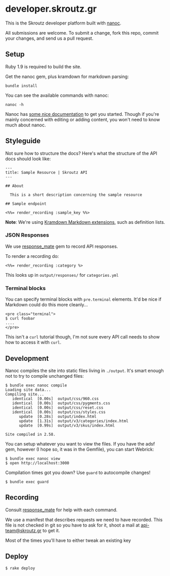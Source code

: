 # developer.skroutz.gr

This is the Skroutz developer platform built with [nanoc][nanoc].

All submissions are welcome. To submit a change, fork this repo, commit your changes, and send us a pull request.

## Setup

Ruby 1.9 is required to build the site.

Get the nanoc gem, plus kramdown for markdown parsing:

    bundle install

You can see the available commands with nanoc:

    nanoc -h

Nanoc has [some nice documentation](http://nanoc.stoneship.org/docs/3-getting-started/) to get you started.  Though if you're mainly concerned with editing or adding content, you won't need to know much about nanoc.

[nanoc]: http://nanoc.stoneship.org/

## Styleguide

Not sure how to structure the docs?  Here's what the structure of the
API docs should look like:

    ---
    title: Sample Resource | Skroutz API
    ---

    ## About

      This is a short description concerning the sample resource

    ## Sample endpoint

    <%%= render_recording :sample_key %%>

**Note**: We're using [Kramdown Markdown extensions](http://kramdown.rubyforge.org/syntax.html), such as definition lists.

### JSON Responses

We use [response_mate](https://github.com/Zorbash/response_mate) gem
to record API responses.

To render a recording do:

```erb
<%%= render_recording :category %>
```

This looks up in `output/responses/` for `categories.yml`

### Terminal blocks

You can specify terminal blocks with `pre.terminal` elements.  It'd be
nice if Markdown could do this more cleanly...

    <pre class="terminal">
    $ curl foobar
    ....
    </pre>

This isn't a `curl` tutorial though, I'm not sure every API call needs
to show how to access it with `curl`.

## Development

Nanoc compiles the site into static files living in `./output`.  It's
smart enough not to try to compile unchanged files:

    $ bundle exec nanoc compile
    Loading site data...
    Compiling site...
       identical  [0.00s]  output/css/960.css
       identical  [0.00s]  output/css/pygments.css
       identical  [0.00s]  output/css/reset.css
       identical  [0.00s]  output/css/styles.css
          update  [0.28s]  output/index.html
          update  [1.31s]  output/v3/categories/index.html
          update  [0.99s]  output/v3/skus/index.html

    Site compiled in 2.58.

You can setup whatever you want to view the files.  If you have the adsf
gem, however (I hope so, it was in the Gemfile), you can start Webrick:

    $ bundle exec nanoc view
    $ open http://localhost:3000

Compilation times got you down?  Use `guard` to autocompile changes!

    $ bundle exec guard

## Recording

  Consult [response_mate](https://github.com/Zorbash/response_mate) for
help with each command.

  We use a manifest that describes requests we need to have recorded.
  This file is not checked in git so you have to ask for it, shoot a
mail at [api-team@skroutz.gr](api-team@skroutz.gr) to get it.

  Most of the times you'll have to either tweak an existing key

## Deploy

    $ rake deploy

